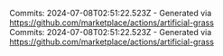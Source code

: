 Commits: 2024-07-08T02:51:22.523Z - Generated via https://github.com/marketplace/actions/artificial-grass
<br>
Commits: 2024-07-08T02:51:22.523Z - Generated via https://github.com/marketplace/actions/artificial-grass
<br>
